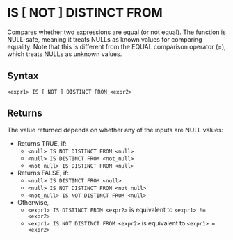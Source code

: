 # IS [ NOT ] DISTINCT FROM

Compares whether two expressions are equal (or not equal). The function is NULL-safe, meaning it treats NULLs as known values for comparing equality. Note that this is different from the EQUAL comparison operator (=), which treats NULLs as unknown values.

## Syntax

```scopeql
<expr1> IS [ NOT ] DISTINCT FROM <expr2>
```

## Returns

The value returned depends on whether any of the inputs are NULL values:

* Returns TRUE, if:
    * `<null> IS NOT DISTINCT FROM <null>`
    * `<null> IS DISTINCT FROM <not_null>`
    * `<not_null> IS DISTINCT FROM <null>`
* Returns FALSE, if:
    * `<null> IS DISTINCT FROM <null>`
    * `<null> IS NOT DISTINCT FROM <not_null>`
    * `<not_null> IS NOT DISTINCT FROM <null>`
* Otherwise,
    * `<expr1> IS DISTINCT FROM <expr2>` is equivalent to `<expr1> != <expr2>`
    * `<expr1> IS NOT DISTINCT FROM <expr2>` is equivalent to `<expr1> = <expr2>`

